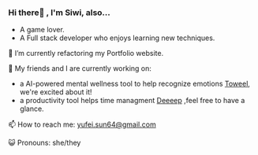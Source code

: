 ### Hi there👋 , I'm Siwi, also...
- A game lover. 
- A Full stack developer who enjoys learning new techniques.

🌱 I’m currently refactoring my Portfolio website.

💼 My friends and I are currently working on:
- a AI-powered mental wellness tool to help recognize emotions [Toweel](https://github.com/Towe-el), we're excited about it!
- a productivity tool helps time managment [Deeeep](https://github.com/DeepWork2025) ,feel free to have a glance.

📫 How to reach me: yufei.sun64@gmail.com

😺 Pronouns: she/they
  
<!-- 👯 I’m looking to collaborate on ...
-!>


